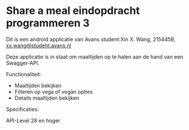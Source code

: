 # Share a meal eindopdracht programmeren 3

Dit is een android applicatie van Avans student:Xin X. Wang, 2154458, xx.wang@student.avans.nl

Deze applicatie is in staat om maaltijden op te halen aan de hand van een Swagger-API.

Functionaliteit:
- Maaltijden bekijken
- Filteren op vega of vegan opties
- Details maaltijden bekijken


Specificaties:

API-Level 28 en hoger


